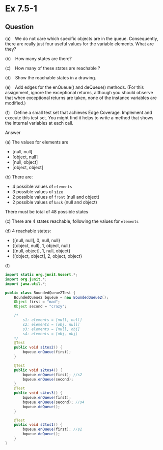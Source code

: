 # Ex 7.5-1

## Question

(a) We do not care which specific objects are in the queue. Consequently, there are really just four useful values for the variable elements. What are they?

(b) How many states are there?

(c) How many of these states are reachable ?

(d) Show the reachable states in a drawing.

(e) Add edges for the enQueue() and deQueue() methods. (For this assignment, ignore the exceptional returns, although you should observe that when exceptional returns are taken, none of the instance variables are modified.)

(f) Define a small test set that achieves Edge Coverage. Implement and execute this test set. You might find it helps to write a method that shows the internal variables at each call. 


Answer

(a)
The values for elements are 
- [null, null]
- [object, null]
- [null, object]
- [object, object]

(b)
There are:
- 4 possible values of `elements`
- 3 possible values of `size`
- 2 possible values of `front` (null and object)
- 2 possible values of `back` (null and object)

There must be total of 48 possible states

(c) There are 4 states reachable, following the values for `elements`

(d) 4 reachable states:
- {[null, null], 0, null, null}
- {[object, null], 1, object, null}
- {[null, object], 1, null, object}
- {[object, object], 2, object, object}

(f)
```java
import static org.junit.Assert.*;
import org.junit.*;
import java.util.*;

public class BoundedQueue2Test {
    BoundedQueue2 bqueue = new BoundedQueue2();
    Object first = "mad";
    Object second = "crazy";

    /*
        s1: elements = [null, null]
        s2: elements = [obj, null]
        s3: elements = [null, obj]
        s4: elements = [obj, obj]
    */
    @Test
    public void s1tos2() {
        bqueue.enQueue(first);
    }

    @Test
    public void s2tos4() {
        bqueue.enQueue(first); //s2
        bqueue.enQueue(second);
    }
    @Test
    public void s4tos3() {
        bqueue.enQueue(first);
        bqueue.enQueue(second); //s4
        bqueue.deQueue();
    }

    @Test
    public void s2tos1() {
        bqueue.enQueue(first); //s2
        bqueue.deQueue();
    }
}

```
